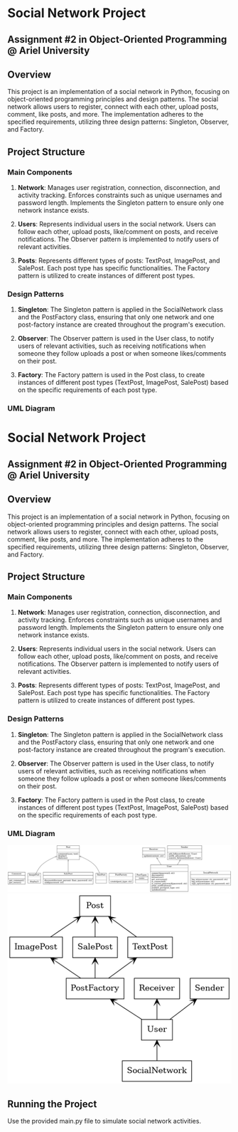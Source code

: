 # Social Network Project 
## Assignment #2 in Object-Oriented Programming @ Ariel University


## Overview
This project is an implementation of a social network in Python, focusing on object-oriented programming principles and design patterns. The social network allows users to register, connect with each other, upload posts, comment, like posts, and more. The implementation adheres to the specified requirements, utilizing three design patterns: Singleton, Observer, and Factory.

## Project Structure
### Main Components

1. **Network**: Manages user registration, connection, disconnection, and activity tracking. Enforces constraints such as unique usernames and password length. Implements the Singleton pattern to ensure only one network instance exists.

2. **Users**: Represents individual users in the social network. Users can follow each other, upload posts, like/comment on posts, and receive notifications. The Observer pattern is implemented to notify users of relevant activities.

3. **Posts**: Represents different types of posts: TextPost, ImagePost, and SalePost. Each post type has specific functionalities. The Factory pattern is utilized to create instances of different post types.

### Design Patterns
1. **Singleton**:
The Singleton pattern is applied in  the SocialNetwork class and the PostFactory class, ensuring that only one network and one post-factory instance are created throughout the program's execution.

3. **Observer**:
The Observer pattern is used in the User class, to notify users of relevant activities, such as receiving notifications when someone they follow uploads a post or when someone likes/comments on their post.

4. **Factory**:
The Factory pattern is used in the Post class, to create instances of different post types (TextPost, ImagePost, SalePost) based on the specific requirements of each post type.

### UML Diagram
# Social Network Project 
## Assignment #2 in Object-Oriented Programming @ Ariel University


## Overview
This project is an implementation of a social network in Python, focusing on object-oriented programming principles and design patterns. The social network allows users to register, connect with each other, upload posts, comment, like posts, and more. The implementation adheres to the specified requirements, utilizing three design patterns: Singleton, Observer, and Factory.

## Project Structure
### Main Components

1. **Network**: Manages user registration, connection, disconnection, and activity tracking. Enforces constraints such as unique usernames and password length. Implements the Singleton pattern to ensure only one network instance exists.

2. **Users**: Represents individual users in the social network. Users can follow each other, upload posts, like/comment on posts, and receive notifications. The Observer pattern is implemented to notify users of relevant activities.

3. **Posts**: Represents different types of posts: TextPost, ImagePost, and SalePost. Each post type has specific functionalities. The Factory pattern is utilized to create instances of different post types.

### Design Patterns
1. **Singleton**:
The Singleton pattern is applied in  the SocialNetwork class and the PostFactory class, ensuring that only one network and one post-factory instance are created throughout the program's execution.

3. **Observer**:
The Observer pattern is used in the User class, to notify users of relevant activities, such as receiving notifications when someone they follow uploads a post or when someone likes/comments on their post.

4. **Factory**:
The Factory pattern is used in the Post class, to create instances of different post types (TextPost, ImagePost, SalePost) based on the specific requirements of each post type.

### UML Diagram
![classes](https://github.com/SamuraiPolix/OOP_Ex2/blob/master/uml_diagram/classes.png?raw=true)
![packages](https://github.com/SamuraiPolix/OOP_Ex2/blob/master/uml_diagram/packages.png?raw=true)

## Running the Project
Use the provided main.py file to simulate social network activities.
